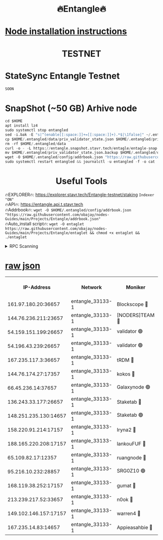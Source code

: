 <h1 align="center"> 🔥Entangle🔥</h1>

[Node installation instructions](https://github.com/obajay/nodes-Guides/tree/main/Projects/Entangle)
=

<h1 align="center"> TESTNET</h1>

# StateSync Entangle Testnet
```python
SOON
```
# SnapShot (~50 GB) Arhive node
```python
cd $HOME
apt install lz4
sudo systemctl stop entangled
sed -i.bak -E "s|^(enable[[:space:]]+=[[:space:]]+).*$|\1false|" ~/.entangled/config/config.toml
cp $HOME/.entangled/data/priv_validator_state.json $HOME/.entangled/priv_validator_state.json.backup
rm -rf $HOME/.entangled/data
curl -o - -L https://entangle.snapshot.stavr.tech/entagle/entagle-snap.tar.lz4 | lz4 -c -d - | tar -x -C $HOME/.entangled --strip-components 2
mv $HOME/.entangled/priv_validator_state.json.backup $HOME/.entangled/data/priv_validator_state.json
wget -O $HOME/.entangled/config/addrbook.json "https://raw.githubusercontent.com/obajay/nodes-Guides/main/Projects/Entangle/addrbook.json"
sudo systemctl restart entangled && journalctl -u entangled -f -o cat
```
 <h1 align="center"> Useful Tools</h1>
 
🔥EXPLORER🔥: https://explorer.stavr.tech/Entangle-testnet/staking        `Indexer "ON"` \
🔥API🔥:      https://entangle.api.t.stavr.tech \
🔥Addrbook🔥: ```wget -O $HOME/.entangled/config/addrbook.json "https://raw.githubusercontent.com/obajay/nodes-Guides/main/Projects/Entangle/addrbook.json"``` \
🔥Auto_install script🔥:  `wget -O entaglet https://raw.githubusercontent.com/obajay/nodes-Guides/main/Projects/Entangle/entaglet && chmod +x entaglet && ./entaglet`


<details>
<summary>RPC Scanning</summary>

<h2 align="center"> We scan nodes in real time every 4 hours. And we provide the final result of RPC endpoints.
We cannot influence the operation of these nodes in any way. </h2>


```python
If Voting Power is higher than 0 --> then the Node is a validator of the network and may be subject to attack and be a potential threat to the chain.
```
```python
We marked such validators with a red symbol
```

</details>

[raw json](https://rpc-check.entangt.stavr.tech/entangt/rpc-entangt-result.json)
=


<table><tr><th>IP-Address</th><th>Network</th><th>Moniker</th><th>Latest Block Height</th><th>Earliest Block Height</th><th>Catching Up</th><th>Tx Index</th><th>Voting Power</th><th>Scan Time</th></tr><tr><td>161.97.180.20:36657</td><td>entangle_33133-1</td><td>Blockscope 🔴</td><td>1129631</td><td>1</td><td>False</td><td>off</td><td>259586473635098</td><td>2023-12-15T10:28:44.140753225UTC</td></tr><tr><td>144.76.236.211:23657</td><td>entangle_33133-1</td><td>[NODERS]TEAM 🔴</td><td>1129632</td><td>1</td><td>False</td><td>off</td><td>47049700500000000</td><td>2023-12-15T10:28:54.127590291UTC</td></tr><tr><td>54.159.151.199:26657</td><td>entangle_33133-1</td><td>validator 🟢</td><td>1129634</td><td>1</td><td>False</td><td>on</td><td>0</td><td>2023-12-15T10:29:02.023691742UTC</td></tr><tr><td>54.196.43.239:26657</td><td>entangle_33133-1</td><td>validator 🟢</td><td>1112137</td><td>1</td><td>False</td><td>on</td><td>0</td><td>2023-12-15T10:29:02.691240710UTC</td></tr><tr><td>167.235.117.3:36657</td><td>entangle_33133-1</td><td>tRDM 🔴</td><td>1129634</td><td>1</td><td>False</td><td>on</td><td>56719660338000</td><td>2023-12-15T10:29:05.638282152UTC</td></tr><tr><td>144.76.174.27:17357</td><td>entangle_33133-1</td><td>kokos 🔴</td><td>1129632</td><td>145001</td><td>False</td><td>on</td><td>89890100000000</td><td>2023-12-15T10:28:51.523438111UTC</td></tr><tr><td>66.45.236.14:37657</td><td>entangle_33133-1</td><td>Galaxynode 🟢</td><td>1129633</td><td>654001</td><td>False</td><td>on</td><td>0</td><td>2023-12-15T10:28:57.050837459UTC</td></tr><tr><td>136.243.33.177:26657</td><td>entangle_33133-1</td><td>Staketab 🔴</td><td>1129633</td><td>660001</td><td>False</td><td>on</td><td>23111111100000</td><td>2023-12-15T10:28:56.483844065UTC</td></tr><tr><td>148.251.235.130:14657</td><td>entangle_33133-1</td><td>Staketab 🟢</td><td>1129631</td><td>660801</td><td>False</td><td>on</td><td>0</td><td>2023-12-15T10:28:43.869436724UTC</td></tr><tr><td>158.220.91.214:17157</td><td>entangle_33133-1</td><td>Iryna2 🔴</td><td>1129634</td><td>704001</td><td>False</td><td>on</td><td>166890937000019</td><td>2023-12-15T10:29:03.075313268UTC</td></tr><tr><td>188.165.220.208:17157</td><td>entangle_33133-1</td><td>lankouFUF 🔴</td><td>1129631</td><td>725001</td><td>False</td><td>on</td><td>180899900000002</td><td>2023-12-15T10:28:47.150006990UTC</td></tr><tr><td>65.109.82.17:12357</td><td>entangle_33133-1</td><td>ruangnode 🔴</td><td>1129631</td><td>806001</td><td>False</td><td>off</td><td>252606232826436</td><td>2023-12-15T10:28:44.553400497UTC</td></tr><tr><td>95.216.10.232:28857</td><td>entangle_33133-1</td><td>SRG0Z10 🟢</td><td>1129631</td><td>842001</td><td>False</td><td>off</td><td>0</td><td>2023-12-15T10:28:43.594001553UTC</td></tr><tr><td>168.119.38.252:17157</td><td>entangle_33133-1</td><td>gumat 🔴</td><td>1129631</td><td>962001</td><td>False</td><td>on</td><td>253013548351851</td><td>2023-12-15T10:28:46.884450689UTC</td></tr><tr><td>213.239.217.52:33657</td><td>entangle_33133-1</td><td>n0ok 🔴</td><td>1129634</td><td>1029634</td><td>False</td><td>off</td><td>46574292273662988</td><td>2023-12-15T10:29:01.374792919UTC</td></tr><tr><td>149.102.146.157:17157</td><td>entangle_33133-1</td><td>warren4 🔴</td><td>1129632</td><td>1054001</td><td>False</td><td>on</td><td>151480740514179</td><td>2023-12-15T10:28:53.893840447UTC</td></tr><tr><td>167.235.14.83:14657</td><td>entangle_33133-1</td><td>Appieasahbie 🔴</td><td>1129634</td><td>1076001</td><td>False</td><td>on</td><td>44568809900999996</td><td>2023-12-15T10:29:03.350605750UTC</td></tr></table>
